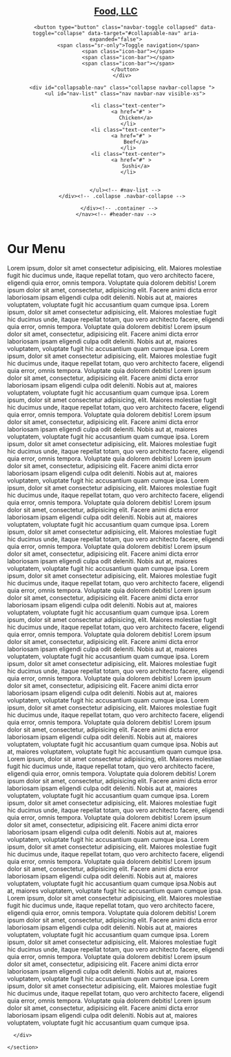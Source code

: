 <!doctype html>
<html lang="en">
  <head>
    <meta charset="utf-8">
    <meta http-equiv="X-UA-Compatible" content="IE=edge">
    <meta name="viewport" content="width=device-width, initial-scale=1">
    <title>Mod3_Solution</title>
    <link rel="stylesheet" href="mod3_solution/css/bootstrap.min.css">
    <link rel="stylesheet" href="mod3_solution/css/styles.css">
    <link href='https://fonts.googleapis.com/css?family=Oxygen:400,300,700' rel='stylesheet' type='text/css'>
    <link href='https://fonts.googleapis.com/css?family=Lora' rel='stylesheet' type='text/css'>
  </head>
<body>
  <header>
    <nav id="header-nav" class="navbar navbar-default">
      <div class="container">
        <div class="navbar-header">
          <div class="navbar-brand pull-left">
            <a href="index.html"><h1>Food, LLC</h1></a>
          </div>

          <button type="button" class="navbar-toggle collapsed" data-toggle="collapse" data-target="#collapsable-nav" aria-expanded="false">
            <span class="sr-only">Toggle navigation</span>
            <span class="icon-bar"></span>
            <span class="icon-bar"></span>
            <span class="icon-bar"></span>
          </button>
        </div>
        
        <div id="collapsable-nav" class="collapse navbar-collapse ">
          <ul id="nav-list" class="nav navbar-nav visible-xs">
          
            <li class="text-center">
              <a href="#" >
                 Chicken</a>
            </li>
            <li class="text-center">
              <a href="#" >
                 Beef</a>
            </li>
            <li class="text-center">
              <a href="#" >
                 Sushi</a>
            </li>
            
           
          </ul><!-- #nav-list -->
        </div><!-- .collapse .navbar-collapse -->
        
      </div><!-- .container -->
    </nav><!-- #header-nav -->
  </header>
  <div id="main-content" class="container">
    <h1 class="text-center">Our Menu</h1>
    <section class="row">
      <div class="col-md-12 col-sm-12 col-xs-12">
        Lorem ipsum, dolor sit amet consectetur adipisicing, elit. Maiores molestiae fugit hic ducimus unde, itaque repellat totam, quo vero architecto facere, eligendi quia error, omnis tempora. Voluptate quia dolorem debitis! Lorem ipsum dolor sit amet, consectetur, adipisicing elit. Facere animi dicta error laboriosam ipsam eligendi culpa odit deleniti. Nobis aut at, maiores voluptatem, voluptate fugit hic accusantium quam cumque ipsa.  Lorem ipsum, dolor sit amet consectetur adipisicing, elit. Maiores molestiae fugit hic ducimus unde, itaque repellat totam, quo vero architecto facere, eligendi quia error, omnis tempora. Voluptate quia dolorem debitis! Lorem ipsum dolor sit amet, consectetur, adipisicing elit. Facere animi dicta error laboriosam ipsam eligendi culpa odit deleniti. Nobis aut at, maiores voluptatem, voluptate fugit hic accusantium quam cumque ipsa. Lorem ipsum, dolor sit amet consectetur adipisicing, elit. Maiores molestiae fugit hic ducimus unde, itaque repellat totam, quo vero architecto facere, eligendi quia error, omnis tempora. Voluptate quia dolorem debitis! Lorem ipsum dolor sit amet, consectetur, adipisicing elit. Facere animi dicta error laboriosam ipsam eligendi culpa odit deleniti. Nobis aut at, maiores voluptatem, voluptate fugit hic accusantium quam cumque ipsa. Lorem ipsum, dolor sit amet consectetur adipisicing, elit. Maiores molestiae fugit hic ducimus unde, itaque repellat totam, quo vero architecto facere, eligendi quia error, omnis tempora. Voluptate quia dolorem debitis! Lorem ipsum dolor sit amet, consectetur, adipisicing elit. Facere animi dicta error laboriosam ipsam eligendi culpa odit deleniti. Nobis aut at, maiores voluptatem, voluptate fugit hic accusantium quam cumque ipsa. Lorem ipsum, dolor sit amet consectetur adipisicing, elit. Maiores molestiae fugit hic ducimus unde, itaque repellat totam, quo vero architecto facere, eligendi quia error, omnis tempora. Voluptate quia dolorem debitis! Lorem ipsum dolor sit amet, consectetur, adipisicing elit. Facere animi dicta error laboriosam ipsam eligendi culpa odit deleniti. Nobis aut at, maiores voluptatem, voluptate fugit hic accusantium quam cumque ipsa. Lorem ipsum, dolor sit amet consectetur adipisicing, elit. Maiores molestiae fugit hic ducimus unde, itaque repellat totam, quo vero architecto facere, eligendi quia error, omnis tempora. Voluptate quia dolorem debitis! Lorem ipsum dolor sit amet, consectetur, adipisicing elit. Facere animi dicta error laboriosam ipsam eligendi culpa odit deleniti. Nobis aut at, maiores voluptatem, voluptate fugit hic accusantium quam cumque ipsa. Lorem ipsum, dolor sit amet consectetur adipisicing, elit. Maiores molestiae fugit hic ducimus unde, itaque repellat totam, quo vero architecto facere, eligendi quia error, omnis tempora. Voluptate quia dolorem debitis! Lorem ipsum dolor sit amet, consectetur, adipisicing elit. Facere animi dicta error laboriosam ipsam eligendi culpa odit deleniti. Nobis aut at, maiores voluptatem, voluptate fugit hic accusantium quam cumque ipsa. Lorem ipsum, dolor sit amet consectetur adipisicing, elit. Maiores molestiae fugit hic ducimus unde, itaque repellat totam, quo vero architecto facere, eligendi quia error, omnis tempora. Voluptate quia dolorem debitis! Lorem ipsum dolor sit amet, consectetur, adipisicing elit. Facere animi dicta error laboriosam ipsam eligendi culpa odit deleniti. Nobis aut at, maiores voluptatem, voluptate fugit hic accusantium quam cumque ipsa. Lorem ipsum, dolor sit amet consectetur adipisicing, elit. Maiores molestiae fugit hic ducimus unde, itaque repellat totam, quo vero architecto facere, eligendi quia error, omnis tempora. Voluptate quia dolorem debitis! Lorem ipsum dolor sit amet, consectetur, adipisicing elit. Facere animi dicta error laboriosam ipsam eligendi culpa odit deleniti. Nobis aut at, maiores voluptatem, voluptate fugit hic accusantium quam cumque ipsa. Lorem ipsum, dolor sit amet consectetur adipisicing, elit. Maiores molestiae fugit hic ducimus unde, itaque repellat totam, quo vero architecto facere, eligendi quia error, omnis tempora. Voluptate quia dolorem debitis! Lorem ipsum dolor sit amet, consectetur, adipisicing elit. Facere animi dicta error laboriosam ipsam eligendi culpa odit deleniti. Nobis aut at, maiores voluptatem, voluptate fugit hic accusantium quam cumque ipsa. Lorem ipsum, dolor sit amet consectetur adipisicing, elit. Maiores molestiae fugit hic ducimus unde, itaque repellat totam, quo vero architecto facere, eligendi quia error, omnis tempora. Voluptate quia dolorem debitis! Lorem ipsum dolor sit amet, consectetur, adipisicing elit. Facere animi dicta error laboriosam ipsam eligendi culpa odit deleniti. Nobis aut at, maiores voluptatem, voluptate fugit hic accusantium quam cumque ipsa. Nobis aut at, maiores voluptatem, voluptate fugit hic accusantium quam cumque ipsa. Lorem ipsum, dolor sit amet consectetur adipisicing, elit. Maiores molestiae fugit hic ducimus unde, itaque repellat totam, quo vero architecto facere, eligendi quia error, omnis tempora. Voluptate quia dolorem debitis! Lorem ipsum dolor sit amet, consectetur, adipisicing elit. Facere animi dicta error laboriosam ipsam eligendi culpa odit deleniti. Nobis aut at, maiores voluptatem, voluptate fugit hic accusantium quam cumque ipsa. Lorem ipsum, dolor sit amet consectetur adipisicing, elit. Maiores molestiae fugit hic ducimus unde, itaque repellat totam, quo vero architecto facere, eligendi quia error, omnis tempora. Voluptate quia dolorem debitis! Lorem ipsum dolor sit amet, consectetur, adipisicing elit. Facere animi dicta error laboriosam ipsam eligendi culpa odit deleniti. Nobis aut at, maiores voluptatem, voluptate fugit hic accusantium quam cumque ipsa. Lorem ipsum, dolor sit amet consectetur adipisicing, elit. Maiores molestiae fugit hic ducimus unde, itaque repellat totam, quo vero architecto facere, eligendi quia error, omnis tempora. Voluptate quia dolorem debitis! Lorem ipsum dolor sit amet, consectetur, adipisicing elit. Facere animi dicta error laboriosam ipsam eligendi culpa odit deleniti. Nobis aut at, maiores voluptatem, voluptate fugit hic accusantium quam cumque ipsa.Nobis aut at, maiores voluptatem, voluptate fugit hic accusantium quam cumque ipsa. Lorem ipsum, dolor sit amet consectetur adipisicing, elit. Maiores molestiae fugit hic ducimus unde, itaque repellat totam, quo vero architecto facere, eligendi quia error, omnis tempora. Voluptate quia dolorem debitis! Lorem ipsum dolor sit amet, consectetur, adipisicing elit. Facere animi dicta error laboriosam ipsam eligendi culpa odit deleniti. Nobis aut at, maiores voluptatem, voluptate fugit hic accusantium quam cumque ipsa. Lorem ipsum, dolor sit amet consectetur adipisicing, elit. Maiores molestiae fugit hic ducimus unde, itaque repellat totam, quo vero architecto facere, eligendi quia error, omnis tempora. Voluptate quia dolorem debitis! Lorem ipsum dolor sit amet, consectetur, adipisicing elit. Facere animi dicta error laboriosam ipsam eligendi culpa odit deleniti. Nobis aut at, maiores voluptatem, voluptate fugit hic accusantium quam cumque ipsa. Lorem ipsum, dolor sit amet consectetur adipisicing, elit. Maiores molestiae fugit hic ducimus unde, itaque repellat totam, quo vero architecto facere, eligendi quia error, omnis tempora. Voluptate quia dolorem debitis! Lorem ipsum dolor sit amet, consectetur, adipisicing elit. Facere animi dicta error laboriosam ipsam eligendi culpa odit deleniti. Nobis aut at, maiores voluptatem, voluptate fugit hic accusantium quam cumque ipsa.

      </div>
      
    </section>
  </div>

  

  <!-- jQuery (Bootstrap JS plugins depend on it) -->
  <script src="mod3_solution/js/jquery-2.1.4.min.js"></script>
  <script src="mod3_solution/js/bootstrap.min.js"></script>
  <script src="mod3_solution/js/script.js"></script>
</body>
</html>